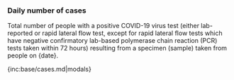 ### Daily number of cases 

Total number of people with a positive COVID-19 virus test (either lab-reported or rapid lateral flow test, except for rapid lateral flow tests which have negative confirmatory lab-based polymerase chain reaction (PCR) tests taken within 72 hours) resulting from a specimen (sample) taken from people on {date}.

{inc:base/cases.md|modals}
